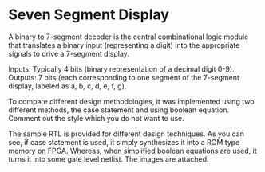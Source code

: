 # Seven Segment Display

A binary to 7-segment decoder is the central combinational logic module that translates a binary input (representing a digit) into the appropriate signals to drive a 7-segment display.

Inputs: Typically 4 bits (binary representation of a decimal digit 0-9).
Outputs: 7 bits (each corresponding to one segment of the 7-segment display, labeled as a, b, c, d, e, f, g).

To compare different design methodologies, it was implemented using two different methods, the case statement and using boolean equation.
Comment out the style which you do not want to use.

The sample RTL is provided for different design techniques. As you can see, if case statement is used, it simply synthesizes it into a ROM type memory on FPGA.
Whereas, when simplified boolean equations are used, it turns it into some gate level netlist. The images are attached.
